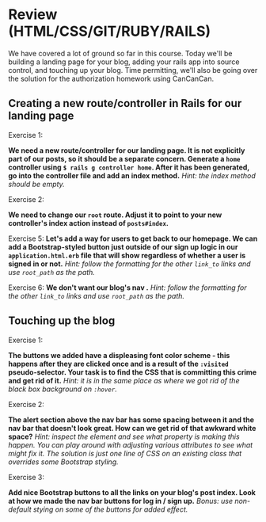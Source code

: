 # Review (HTML/CSS/GIT/RUBY/RAILS)

We have covered a lot of ground so far in this course. Today we'll be building a landing page for your blog, adding your rails app into source control, and touching up your blog. Time permitting, we'll also be going over the solution for the authorization homework using CanCanCan.

## Creating a new route/controller in Rails for our landing page

Exercise 1:

**We need a new route/controller for our landing page. It is not explicitly part of our posts, so it should be a separate concern. Generate a `home` controller using `$ rails g controller home`. After it has been generated, go into the controller file and add an index method.** *Hint: the index method should be empty.*

Exercise 2:

**We need to change our `root` route. Adjust it to point to your new controller's index action instead of `posts#index`.**

Exercise 5:
**Let's add a way for users to get back to our homepage. We can add a Bootstrap-styled button just outside of our sign up logic in our `application.html.erb` file that will show regardless of whether a user is signed in or not.** *Hint: follow the formatting for the other `link_to` links and use `root_path` as the path.* 

Exercise 6:
**We don't want our blog's nav .** *Hint: follow the formatting for the other `link_to` links and use `root_path` as the path.* 

## Touching up the blog

Exercise 1:

**The buttons we added have a displeasing font color scheme - this happens after they are clicked once and is a result of the `:visited` pseudo-selector. Your task is to find the CSS that is committing this crime and get rid of it.** *Hint: it is in the same place as where we got rid of the black box background on `:hover`.*

Exercise 2:

**The alert section above the nav bar has some spacing between it and the nav bar that doesn't look great. How can we get rid of that awkward white space?** *Hint: inspect the element and see what property is making this happen. You can play around with adjusting various attributes to see what might fix it. The solution is just one line of CSS on an existing class that overrides some Bootstrap styling.*

Exercise 3:

**Add nice Bootstrap buttons to all the links on your blog's post index. Look at how we made the nav bar buttons for log in / sign up.** *Bonus: use non-default stying on some of the buttons for added effect.*